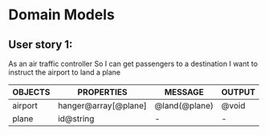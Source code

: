 
# Domain Models

## User story 1: 
As an air traffic controller
So I can get passengers to a destination
I want to instruct the airport to land a plane

| **OBJECTS** | **PROPERTIES**       | **MESSAGE**   | **OUTPUT** |
|-------------|----------------------|---------------|------------|
| airport     | hanger@array[@plane] | @land(@plane) | @void      |
| plane       | id@string            | -             | -          |